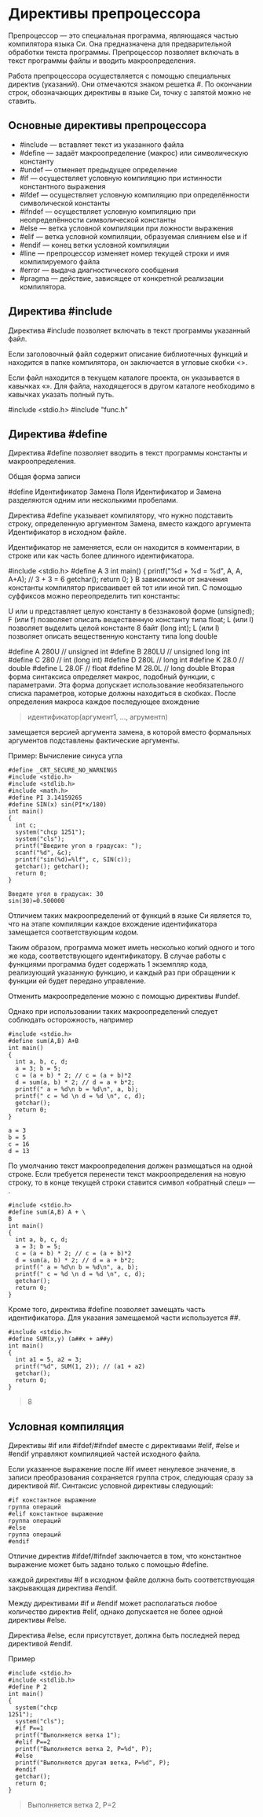 # Директивы препроцессора

Препроцессор — это специальная программа, являющаяся частью компилятора языка Си. Она предназначена для предварительной обработки текста программы. Препроцессор позволяет включать в текст программы файлы и вводить макроопределения.

Работа препроцессора осуществляется с помощью специальных директив (указаний). Они отмечаются знаком решетка #. По окончании строк, обозначающих директивы в языке Си, точку с запятой можно не ставить.

## Основные директивы препроцессора
* #include — вставляет текст из указанного файла
* #define — задаёт макроопределение (макрос) или символическую константу
* #undef — отменяет предыдущее определение
* #if — осуществляет условную компиляцию при истинности константного выражения
* #ifdef — осуществляет условную компиляцию при определённости символической константы
* #ifndef — осуществляет условную компиляцию при неопределённости символической константы
* #else — ветка условной компиляции при ложности выражения
* #elif — ветка условной компиляции, образуемая слиянием else и if
* #endif — конец ветки условной компиляции
* #line — препроцессор изменяет номер текущей строки и имя компилируемого файла
* #error — выдача диагностического сообщения
* #pragma — действие, зависящее от конкретной реализации компилятора.

## Директива #include
Директива #include позволяет включать в текст программы указанный файл.

Если заголовочный файл содержит описание библиотечных функций и находится в папке компилятора, он заключается в угловые скобки <>.

Если файл находится в текущем каталоге проекта, он указывается в кавычках «». Для файла, находящегося в другом каталоге необходимо в кавычках указать полный путь.

 
 #include <stdio.h>
#include "func.h"

## Директива #define
Директива #define позволяет вводить в текст программы константы и макроопределения.

Общая форма записи

 #define Идентификатор Замена
Поля Идентификатор и Замена разделяются одним или несколькими пробелами.

Директива #define указывает компилятору, что нужно подставить строку, определенную аргументом Замена, вместо каждого аргумента Идентификатор в исходном файле.

Идентификатор не заменяется, если он находится в комментарии, в строке или как часть более длинного идентификатора.




#include <stdio.h>
#define A 3
int main()
{
  printf("%d + %d = %d", A, A, A+A); // 3 + 3 = 6
  getchar();
  return 0;
}
В зависимости от значения константы компилятор присваивает ей тот или иной тип. С помощью суффиксов можно переопределить тип константы:

U или u представляет целую константу в беззнаковой форме (unsigned);
F (или f) позволяет описать вещественную константу типа float;
L (или l) позволяет выделить целой константе 8 байт (long int);
L (или l) позволяет описать вещественную константу типа long double
 
 
 
 
 
 
 #define A 280U   // unsigned int
#define B 280LU  // unsigned long int
#define C 280    // int (long int)
#define D 280L   // long int
#define K 28.0   // double
#define L 28.0F  // float
#define M 28.0L  // long double
Вторая форма синтаксиса определяет макрос, подобный функции, с параметрами. Эта форма допускает использование необязательного списка параметров, которые должны находиться в скобках. После определения макроса каждое последующее вхождение
> идентификатор(аргумент1, …, агрументn)

замещается версией аргумента замена, в которой вместо формальных аргументов подставлены фактические аргументы.

Пример: Вычисление синуса угла



```
#define _CRT_SECURE_NO_WARNINGS
#include <stdio.h>
#include <stdlib.h>
#include <math.h>
#define PI 3.14159265
#define SIN(x) sin(PI*x/180)
int main()
{
  int c;
  system("chcp 1251");
  system("cls");
  printf("Введите угол в градусах: ");
  scanf("%d", &c);
  printf("sin(%d)=%lf", c, SIN(c));
  getchar(); getchar();
  return 0;
}
```
```
Введите угол в градусах: 30
sin(30)=0.500000
```

Отличием таких макроопределений от функций в языке Си является то, что на этапе компиляции каждое вхождение идентификатора замещается соответствующим кодом.

Таким образом, программа может иметь несколько копий одного и того же кода, соответствующего идентификатору. В случае работы с функциями программа будет содержать 1 экземпляр кода, реализующий указанную функцию, и каждый раз при обращении к функции ей будет передано управление.

Отменить макроопределение можно с помощью директивы #undef.

Однако при использовании таких макроопределений следует соблюдать осторожность, например



```
#include <stdio.h>
#define sum(A,B) A+B
int main()
{
  int a, b, c, d;
  a = 3; b = 5;
  c = (a + b) * 2; // c = (a + b)*2
  d = sum(a, b) * 2; // d = a + b*2;
  printf(" a = %d\n b = %d\n", a, b);
  printf(" c = %d \n d = %d \n", c, d);
  getchar();
  return 0;
}
```
```
a = 3
b = 5
c = 16
d = 13
```


По умолчанию текст макроопределения должен размещаться на одной строке. Если требуется перенести текст макроопределения на новую строку, то в конце текущей строки ставится символ «обратный слеш» — \.


```
#include <stdio.h>
#define sum(A,B) A + \
B
int main()
{
  int a, b, c, d;
  a = 3; b = 5;
  c = (a + b) * 2; // c = (a + b)*2
  d = sum(a, b) * 2; // d = a + b*2;
  printf(" a = %d\n b = %d\n", a, b);
  printf(" c = %d \n d = %d \n", c, d);
  getchar();
  return 0;
}
```
Кроме того, директива #define позволяет замещать часть идентификатора. Для указания замещаемой части используется ##.

```
#include <stdio.h>
#define SUM(x,y) (a##x + a##y)
int main()
{
  int a1 = 5, a2 = 3;
  printf("%d", SUM(1, 2)); // (a1 + a2)
  getchar();
  return 0;
}
```
> 8

## Условная компиляция
Директивы #if или #ifdef/#ifndef вместе с директивами #elif, #else и #endif управляют компиляцией частей исходного файла.

Если указанное выражение после #if имеет ненулевое значение, в записи преобразования сохраняется группа строк, следующая сразу за директивой #if. Синтаксис условной директивы следующий:

```
#if константное выражение
группа операций
#elif константное выражение
группа операций
#else
группа операций
#endif
```
Отличие директив  #ifdef/#ifndef заключается в том, что константное выражение может быть задано только с помощью #define.

каждой директивы #if в исходном файле должна быть соответствующая закрывающая директива #endif.

Между директивами #if и #endif может располагаться любое количество директив #elif, однако допускается не более одной директивы #else.

Директива #else, если присутствует, должна быть последней перед директивой #endif.

Пример

```
#include <stdio.h>
#include <stdlib.h>
#define P 2
int main()
{
  system("chcp 
1251");
  system("cls");
  #if P==1
  printf("Выполняется ветка 1");
  #elif P==2
  printf("Выполняется ветка 2, P=%d", P);
  #else
  printf("Выполняется другая ветка, P=%d", P);
  #endif
  getchar();
  return 0;
}
```
>Выполняется ветка 2, Р=2